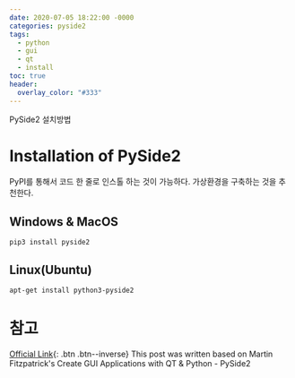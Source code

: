 ```yaml
---
date: 2020-07-05 18:22:00 -0000
categories: pyside2
tags:
  - python
  - gui
  - qt
  - install
toc: true
header:
  overlay_color: "#333"
---
```

PySide2 설치방법

# Installation of PySide2
PyPI를 통해서 코드 한 줄로 인스톨 하는 것이 가능하다.
가상환경을 구축하는 것을 추천한다.

## Windows & MacOS
```
pip3 install pyside2
```

## Linux(Ubuntu)
```
apt-get install python3-pyside2
```


# 참고
[Official Link](www.learnpyqt.com){: .btn .btn--inverse}
This post was written based on Martin Fitzpatrick's Create GUI Applications with QT & Python - PySide2

